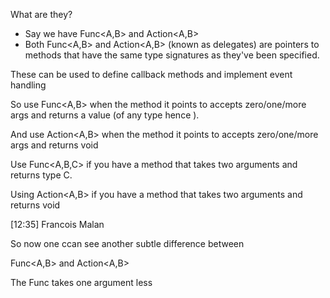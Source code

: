 What are they?

- Say we have Func<A,B> and Action<A,B>
- Both Func<A,B> and Action<A,B> (known as delegates) are pointers to methods that have the same type signatures as they've been specified.

These can be used to define callback methods and implement event handling

So use Func<A,B> when the method it points to accepts zero/one/more args and returns a value (of any type hence <T>).  

And use Action<A,B> when the method it points to accepts zero/one/more args and returns void

Use Func<A,B,C> if you have a method that takes two arguments and returns type C.

Using Action<A,B> if you have a method that takes two arguments and returns void

  

[12:35] Francois Malan

So now one ccan see another subtle difference between

Func<A,B> and Action<A,B>

The Func takes one argument less